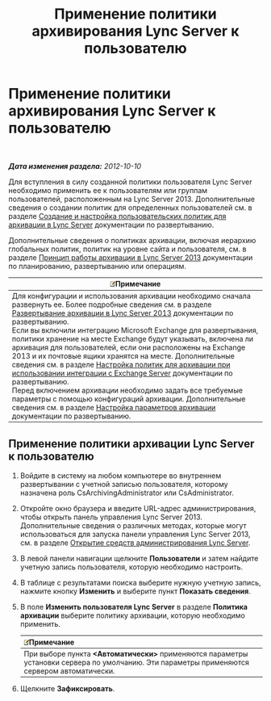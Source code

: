 ﻿---
title: Применение политики архивирования Lync Server к пользователю
TOCTitle: Применение политики архивирования Lync Server к пользователю
ms:assetid: a23e4876-aa8d-4f49-a3bd-3696616e8290
ms:mtpsurl: https://technet.microsoft.com/ru-ru/library/JJ205143(v=OCS.15)
ms:contentKeyID: 49310713
ms.date: 05/19/2016
mtps_version: v=OCS.15
ms.translationtype: HT
---

# Применение политики архивирования Lync Server к пользователю

 

_**Дата изменения раздела:** 2012-10-10_

Для вступления в силу созданной политики пользователя Lync Server необходимо применить ее к пользователям или группам пользователей, расположенным на Lync Server 2013. Дополнительные сведения о создании политик для определенных пользователей см. в разделе [Создание и настройка пользовательских политик для архивации в Lync Server](lync-server-2013-creating-and-configuring-user-policies-for-archiving-in-lync-server.md) документации по развертыванию.

Дополнительные сведения о политиках архивации, включая иерархию глобальных политик, политик на уровне сайта и пользователя, см. в разделе [Принцип работы архивации в Lync Server 2013](lync-server-2013-how-archiving-works.md) документации по планированию, развертыванию или операциям.

<table>
<thead>
<tr class="header">
<th><img src="images/Gg398412.note(OCS.15).gif" title="note" alt="note" />Примечание</th>
</tr>
</thead>
<tbody>
<tr class="odd">
<td>Для конфигурации и использования архивации необходимо сначала развернуть ее. Более подробные сведения см. в разделе <a href="lync-server-2013-deploying-archiving.md">Развертывание архивации в Lync Server 2013</a> документации по развертыванию.<br />
Если вы включили интеграцию Microsoft Exchange для развертывания, политики хранение на месте Exchange будут указывать, включена ли архивация для пользователей, если они расположены на Exchange 2013 и их почтовые ящики хранятся на месте. Дополнительные сведения см. в разделе <a href="lync-server-2013-setting-up-policies-for-archiving-when-using-exchange-server-integration.md">Настройка политик для архивации при использовании интеграции с Exchange Server</a> документации по развертыванию.<br />
Перед включением архивации необходимо задать все требуемые параметры с помощью конфигураций архивации. Дополнительные сведения см. в разделе <a href="lync-server-2013-configuring-archiving-options.md">Настройка параметров архивации</a> документации по развертыванию.</td>
</tr>
</tbody>
</table>


## Применение политики архивации Lync Server к пользователю

1.  Войдите в систему на любом компьютере во внутреннем развертывании с учетной записью пользователя, которому назначена роль CsArchivingAdministrator или CsAdministrator.

2.  Откройте окно браузера и введите URL-адрес администрирования, чтобы открыть панель управления Lync Server 2013. Дополнительные сведения о различных методах, которые могут использоваться для запуска панели управления Lync Server 2013, см. в разделе [Открытие средств администрирования Lync Server](lync-server-2013-open-lync-server-administrative-tools.md).

3.  В левой панели навигации щелкните **Пользователи** и затем найдите учетную запись пользователя, которую необходимо настроить.

4.  В таблице с результатами поиска выберите нужную учетную запись, нажмите кнопку **Изменить** и выберите пункт **Показать сведения**.

5.  В поле **Изменить пользователя Lync Server** в разделе **Политика архивации** выберите политику архивации, которую необходимо применить.
    
    <table>
    <thead>
    <tr class="header">
    <th><img src="images/Gg398412.note(OCS.15).gif" title="note" alt="note" />Примечание</th>
    </tr>
    </thead>
    <tbody>
    <tr class="odd">
    <td>При выборе пункта <strong>&lt;Автоматически&gt;</strong> применяются параметры установки сервера по умолчанию. Эти параметры применяются сервером автоматически.</td>
    </tr>
    </tbody>
    </table>


6.  Щелкните **Зафиксировать**.

